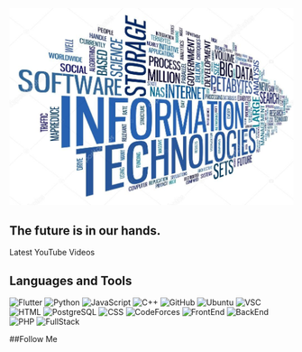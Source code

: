 [![Header](https://github.com/Malika939/Malika939/blob/main/assets/kartinka.jpg)]()

## The future is in our hands.

Latest YouTube Videos

## Languages and Tools
![Flutter](https://img.shields.io/badge/-Flutter-090909?style=for-the-badge&logo=flutter&logoColor=47C5FB)
![Python](https://img.shields.io/badge/-Python-092050?style=for-the-badge&logo=appveyor)
![JavaScript](https://img.shields.io/badge/-JavaScript-090909?style=for-the-badge&logo=appveyor)
![C++](https://img.shields.io/badge/-C++-1589F0?style=for-the-badge&logo=C%2b%2b&LogoColor=6296CC)
![GitHub](https://img.shields.io/badge/-GitHub-090909?style=for-the-badge&logo=appveyor)
![Ubuntu](https://img.shields.io/badge/-Ubuntu-f03c15?style=for-the-badge&logo=appveyor)
![VSC](https://img.shields.io/badge/-VSC-096090?style=for-the-badge&logo=appveyor)
![HTML](https://img.shields.io/badge/-HTML-090909?style=for-the-badge&logo=appveyor)
![PostgreSQL](https://img.shields.io/badge/-PostgreSQL-099040?style=for-the-badge&logo=appveyor)
![CSS](https://img.shields.io/badge/-CSS-090909?style=for-the-badge&logo=appveyor)
![CodeForces](https://img.shields.io/badge/-CodeForces-c5f015?style=for-the-badge&logo=appveyor)
![FrontEnd](https://img.shields.io/badge/-FrontEnd-090909?style=for-the-badge&logo=appveyor)
![BackEnd](https://img.shields.io/badge/-BackEnd-509080?style=for-the-badge&logo=appveyor)
![PHP](https://img.shields.io/badge/-PHP-090909?style=for-the-badge&logo=appveyor)
![FullStack](https://img.shields.io/badge/-Fullstack-505090?style=for-the-badge&logo=appveyor)

##Follow Me